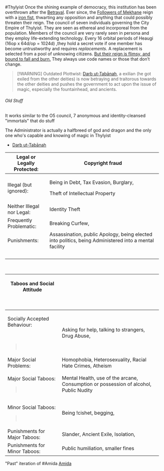 ---
---

\#Thylyist 
Once the shining example of democracy, this institution has been overthrown after the [Betrayal](..\..\..\History\Incidents%20and%20Events\Betrayal.md).
Ever since, the [Followers of Mekhane](..\..\Cults%20and%20Religions\Followers%20of%20Mekhane.md) reign with a [iron fist](Gearforged%20Vanguard.md), thwarting any opposition and anything that could possibly threaten their reign. 
The council of seven individuals governing the City Empire of Thylyist. 
They are seen as ethereal and incorporeal from the population.
Members of the council are very rarely seen in persona and they employ life-extending technology.
Every 16 orbital periods of Heaugi (16op x 64d/op = 1024d) ,they hold a secret vote if one member has become untrustworthy and requires *replacements*. 
A replacement is selected from a pool of unknowing citizens.
[But their reign is flimsy, and bound to fall and burn.](..\..\..\Overviews\Possible%20Ways%20Thylyist%20can%20collapse.md)
They always use code names or those that don’t change.

 > 
 > \[!WARNING\] Outdated
 > Plottwist: [Darb ut-Tabānah](..\..\..\Beings\Gods%20and%20Deities\Celestial%20Family\Darb%20ut-Tab%C4%81nah.md), a exilian (he got exiled from the other deities) is now betraying and traitorous towards the other deities and pushes the government to act upon the issue of magic, especially the fountainhead, and ancients.

###### Old Stuff

It works similar to the O5 council, 7 anonymous and identity-cleansed "immortals" that do stuff

The Administrator is actually a halfbreed of god and dragon and the only one who's capable and knowing of magic in Thylyist

* [Darb ut-Tabānah](..\..\..\Beings\Gods%20and%20Deities\Celestial%20Family\Darb%20ut-Tab%C4%81nah.md)

<table>
<colgroup>
<col style="width: 27%" />
<col style="width: 72%" />
</colgroup>
<thead>
<tr class="header">
<th>Legal or Legally Protected:</th>
<th>Copyright fraud</th>
</tr>
</thead>
<tbody>
<tr class="odd">
<td>Illegal (but ignored):</td>
<td><p>Being in Debt, Tax Evasion, Burglary,</p>
<p>Theft of Intellectual Property</p></td>
</tr>
<tr class="even">
<td>Neither Illegal nor Legal:</td>
<td>Identity Theft</td>
</tr>
<tr class="odd">
<td>Frequently Problematic:</td>
<td>Breaking Curfew,</td>
</tr>
<tr class="even">
<td>Punishments:</td>
<td>Assassination, public Apology, being elected into politics, being Administered into a mental facility</td>
</tr>
<tr class="odd">
<td> </td>
<td> </td>
</tr>
</tbody>
</table>

 

<table>
<colgroup>
<col style="width: 35%" />
<col style="width: 64%" />
</colgroup>
<thead>
<tr class="header">
<th><p>Taboos and Social Attitude</p>
<p> </p></th>
<th> </th>
</tr>
</thead>
<tbody>
<tr class="odd">
<td><p>Socially Accepted Behaviour:</p>
<p> </p>
<blockquote>
<p> </p>
</blockquote></td>
<td>Asking for help, talking to strangers, Drug Abuse,</td>
</tr>
<tr class="even">
<td>Major Social Problems:</td>
<td>Homophobia, Heterosexuality, Racial Hate Crimes, Atheism</td>
</tr>
<tr class="odd">
<td><p>Major Social Taboos:</p>
<blockquote>
<p> </p>
</blockquote></td>
<td>Mental Health, use of the arcane, Consumption or possession of alcohol, Public Nudity</td>
</tr>
<tr class="even">
<td><p>Minor Social Taboos:</p>
<blockquote>
<p> </p>
</blockquote></td>
<td>Being !cishet, begging,</td>
</tr>
<tr class="odd">
<td>Punishments for Major Taboos:</td>
<td>Slander, Ancient Exile, Isolation,</td>
</tr>
<tr class="even">
<td>Punishments for Minor Taboos:</td>
<td>Public humiliation, smaller fines</td>
</tr>
</tbody>
</table>

"Past" iteration of #Amida [Amida](..\..\Amida.md)
